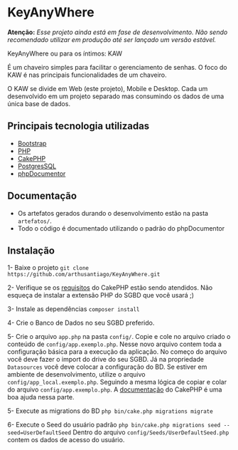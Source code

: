 # KeyAnyWhere 

**Atenção:** *Esse projeto ainda está em fase de desenvolvimento. Não sendo recomendado utilizar em produção até ser lançado um versão estável.*

KeyAnyWhere ou para os íntimos: KAW 

É um chaveiro simples para facilitar o gerenciamento de senhas. O foco do KAW é nas principais funcionalidades de um chaveiro.

O KAW se divide em Web (este projeto), Mobile e Desktop. Cada um desenvolvido em um projeto separado mas consumindo os dados de uma única base de dados. 

## Principais tecnologia utilizadas

- [Bootstrap](https://getbootstrap.com/)
- [PHP](https://www.php.net/releases/8.1/en.php)
- [CakePHP](https://cakephp.org/)
- [PostgresSQL](https://www.postgresql.org/)
-  [phpDocumentor](https://docs.phpdoc.org/)

## Documentação
- Os artefatos gerados durando o desenvolvimento estão na pasta `artefatos/`.
- Todo o código é documentado utilizando o padrão do phpDocumentor

## Instalação

1- Baixe o projeto
`git clone https://github.com/arthusantiago/KeyAnyWhere.git`

2- Verifique se os [requisitos](https://book.cakephp.org/4/en/installation.html) do CakePHP estão sendo atendidos.  Não esqueça de instalar a extensão PHP do SGBD que você usará ;)

3- Instale as dependências
`composer install`

4- Crie o Banco de Dados no seu SGBD preferido.

5- Crie o arquivo `app.php` na pasta `config/`. Copie e cole no arquivo criado o conteúdo de `config/app.exemplo.php`.
Nesse novo arquivo contem toda a configuração básica para a execução da aplicação. 
No começo do arquivo você deve fazer o import do drive do seu SGBD. Já na propriedade `Datasources` você deve colocar a configuração do BD.
Se estiver em ambiente de desenvolvimento, utilize o arquivo `config/app_local.exemplo.php`. Seguindo a mesma lógica de copiar e colar do arquivo `config/app.exemplo.php`. 
A [documentação](https://book.cakephp.org/4/en/quickstart.html#database-configuration) do CakePHP é uma boa ajuda nessa parte.

5- Execute as migrations do BD
`php bin/cake.php migrations migrate`

6- Execute o Seed do usuário padrão
`php bin/cake.php migrations seed --seed=UserDefaultSeed`
Dentro do arquivo `config/Seeds/UserDefaultSeed.php` contem os dados de acesso do usuário.
